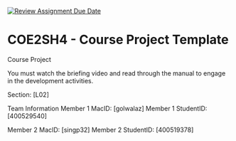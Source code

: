 [![Review Assignment Due Date](https://classroom.github.com/assets/deadline-readme-button-22041afd0340ce965d47ae6ef1cefeee28c7c493a6346c4f15d667ab976d596c.svg)](https://classroom.github.com/a/mLqiHWLE)
# COE2SH4 - Course Project Template
Course Project

You must watch the briefing video and read through the manual to engage in the development activities.


Section: [L02]

Team Information
Member 1 MacID: [golwalaz]
Member 1 StudentID: [400529540]

Member 2 MacID: [singp32]
Member 2 StudentID: [400519378]
